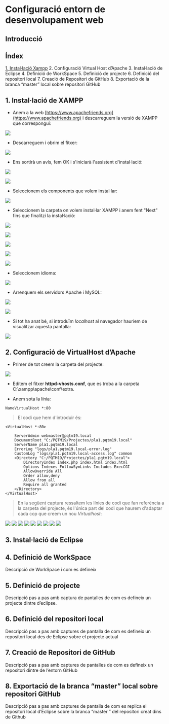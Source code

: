 # Configuració entorn de desenvolupament web

## Introducció


## Índex
[1. Instal·lació Xampp](#1-installació-de-xampp)
2. Configuració Virtual Host d’Apache
3. Instal·lació de Eclipse
4. Definició de WorkSpace
5. Definició de projecte
6. Definició del repositori local
7. Creació de Repositori de GitHub
8. Exportació de la branca “master” local sobre repositori GitHub



## 1. Instal·lació de XAMPP

* Anem a la web [https://www.apachefriends.org](https://www.apachefriends.org) i descarreguem la versió de XAMPP que correspongui:

![](media/Install_Xampp/1_Install_Xampp.PNG)

* Descarreguem i obrim el fitxer:

![](media/Install_Xampp/2_Install_Xampp.PNG)

* Ens sortirà un avís, fem OK i s'iniciarà l'assistent d'instal·lació:

![](media/Install_Xampp/3_Install_Xampp.PNG)

![](media/Install_Xampp/4_Install_Xampp.PNG)

* Seleccionem els components que volem instal·lar:

![](media/Install_Xampp/5_Install_Xampp.PNG)

* Seleccionem la carpeta on volem instal·lar XAMPP i anem fent "Next" fins que finalitzi la instal·lació:

![](media/Install_Xampp/6_Install_Xampp.PNG)

![](media/Install_Xampp/7_Install_Xampp.PNG)

![](media/Install_Xampp/8_Install_Xampp.PNG)

![](media/Install_Xampp/9_Install_Xampp.PNG)

![](media/Install_Xampp/10_Install_Xampp.PNG)

* Seleccionem idioma:

![](media/Install_Xampp/11_Install_Xampp.PNG)

* Arrenquem els servidors Apache i MySQL:

![](media/Install_Xampp/12_Install_Xampp.PNG)

![](media/Install_Xampp/13_Install_Xampp.PNG)

* Si tot ha anat bé, si introduïm *localhost* al navegador hauríem de visualitzar aquesta pantalla:

![](media/Install_Xampp/14_Install_Xampp.PNG)

## 2. Configuració de VirtualHost d’Apache

* Primer de tot creem la carpeta del projecte:

![](media/Captura001.PNG)

* Editem el fitxer **httpd-vhosts.conf**, que es troba a la carpeta C:\xampp\apache\conf\extra. 

* Anem sota la línia:

```
NameVirtualHost *:80
```
> El codi que hem d'introduir és:


```
<VirtualHost *:80>

	ServerAdmin webmaster@pqtm19.local
	DocumentRoot "C:/PQTM19/Projectes/pla1.pqtm19.local"
	ServerName pla1.pqtm19.local
	ErrorLog "logs/pla1.pqtm19.local-error.log"
	CustomLog "logs/pla1.pqtm19.local-access.log" common
	<Directory "C:/PQTM19/Projectes/pla1.pqtm19.local">
		DirectoryIndex index.php index.html index.html
		Options Indexes FollowSymLinks Includes ExecCGI
		AllowOverride All
		Order allow,deny
		Allow from all
		Require all granted
	</Directory>
</VirtualHost>
```
> En la següent captura ressaltem les línies de codi que fan referència a la carpeta del projecte, és l'única part del codi que haurem d'adaptar cada cop que creem un nou *Virtualhost*: 

![](media/Captura002.PNG)
![](media/Captura003.PNG)
![](media/Captura004.PNG)
![](media/Captura005.PNG)
![](media/Captura006.PNG)
![](media/Captura007.PNG)
![](media/Captura008.PNG)
![](media/Captura009.PNG)
![](media/Captura010.PNG)


## 3. Instal·lació de Eclipse
## 4. Definició de WorkSpace
Descripció de WorkSpace i com es defineix
## 5. Definició de projecte
Descripció pas a pas amb captura de pantalles de com es defineix un projecte dintre d’eclipse.
## 6. Definició del repositori local
Descripció pas a pas amb captures de pantalla de com es defineix un repositori local des de
Eclipse sobre el projecte actual
## 7. Creació de Repositori de GitHub
Descripció pas a pas amb captures de pantalles de com es defineix un repositori dintre de
l’entorn GitHub
## 8. Exportació de la branca “master” local sobre repositori GitHub
Descripció pas a pas amb captures de pantalla de com es replica el repositori local d’Eclipse
sobre la branca “master ” del repositori creat dins de Github
